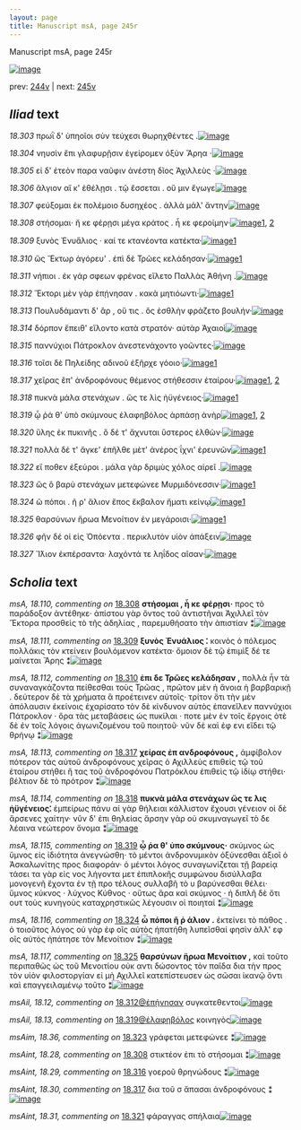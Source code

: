 ```yaml
---
layout: page
title: Manuscript msA, page 245r
---
```


Manuscript msA, page 245r

[![image](http://www.homermultitext.org/iipsrv?OBJ=IIP,1.0&FIF=/project/homer/pyramidal/deepzoom/hmt/vaimg/2017a/VA245RN_0416.tif&WID=100&CVT=JPEG)](http://www.homermultitext.org/ict2/?urn=urn:cite2:hmt:vaimg.2017a:VA245RN_0416)

prev:  [244v](../244v) | next:  [245v](../245v)

## *Iliad* text

*18.303* <a id="18.303"/> πρωῒ δ' ὑπηοῖοι σὺν τεύχεσι θωρηχθέντες .[![image](http://www.homermultitext.org/iipsrv?OBJ=IIP,1.0&FIF=/project/homer/pyramidal/deepzoom/hmt/vaimg/2017a/VA245RN_0416.tif&RGN=0.198,0.2119,0.366,0.0285&WID=1000&CVT=JPEG)](http://www.homermultitext.org/ict2/?urn=urn:cite2:hmt:vaimg.2017a:VA245RN_0416@0.198,0.2119,0.366,0.0285)

*18.304* <a id="18.304"/> νηυσὶν ἔπι γλαφυρῇσιν ἐγείρομεν ὀξὺν Ἄρηα ·[![image](http://www.homermultitext.org/iipsrv?OBJ=IIP,1.0&FIF=/project/homer/pyramidal/deepzoom/hmt/vaimg/2017a/VA245RN_0416.tif&RGN=0.204,0.2359,0.382,0.0248&WID=1000&CVT=JPEG)](http://www.homermultitext.org/ict2/?urn=urn:cite2:hmt:vaimg.2017a:VA245RN_0416@0.204,0.2359,0.382,0.0248)

*18.305* <a id="18.305"/> εἰ δ' ἐτεὸν παρα ναῦφιν ἀνέστη δῖος Ἀχιλλεὺς ·[![image](http://www.homermultitext.org/iipsrv?OBJ=IIP,1.0&FIF=/project/homer/pyramidal/deepzoom/hmt/vaimg/2017a/VA245RN_0416.tif&RGN=0.203,0.2547,0.378,0.024&WID=1000&CVT=JPEG)](http://www.homermultitext.org/ict2/?urn=urn:cite2:hmt:vaimg.2017a:VA245RN_0416@0.203,0.2547,0.378,0.024)

*18.306* <a id="18.306"/> ἄλγιον αἴ κ' ἐθέλῃσι . τῷ ἔσσεται . οὔ μιν ἔγωγε[![image](http://www.homermultitext.org/iipsrv?OBJ=IIP,1.0&FIF=/project/homer/pyramidal/deepzoom/hmt/vaimg/2017a/VA245RN_0416.tif&RGN=0.203,0.2742,0.383,0.024&WID=1000&CVT=JPEG)](http://www.homermultitext.org/ict2/?urn=urn:cite2:hmt:vaimg.2017a:VA245RN_0416@0.203,0.2742,0.383,0.024)

*18.307* <a id="18.307"/> φεύξομαι ἐκ πολέμοιο δυσηχέος . ἀλλὰ μάλ' ἄντην[![image](http://www.homermultitext.org/iipsrv?OBJ=IIP,1.0&FIF=/project/homer/pyramidal/deepzoom/hmt/vaimg/2017a/VA245RN_0416.tif&RGN=0.201,0.293,0.414,0.0225&WID=1000&CVT=JPEG)](http://www.homermultitext.org/ict2/?urn=urn:cite2:hmt:vaimg.2017a:VA245RN_0416@0.201,0.293,0.414,0.0225)

*18.308* <a id="18.308"/> στήσομαι· ἤ κε φέρῃσι μέγα κράτος . ἦ κε φεροίμην·[![image](http://www.homermultitext.org/iipsrv?OBJ=IIP,1.0&FIF=/project/homer/pyramidal/deepzoom/hmt/vaimg/2017a/VA245RN_0416.tif&RGN=0.197,0.311,0.438,0.0225&WID=1000&CVT=JPEG)](http://www.homermultitext.org/ict2/?urn=urn:cite2:hmt:vaimg.2017a:VA245RN_0416@0.197,0.311,0.438,0.0225)[1](#msAint_18.28), [2](#msA_18.110)

*18.309* <a id="18.309"/> ξυνὸς Ἐνυα̋λιος · καί τε κτανέοντα κατέκτα·[![image](http://www.homermultitext.org/iipsrv?OBJ=IIP,1.0&FIF=/project/homer/pyramidal/deepzoom/hmt/vaimg/2017a/VA245RN_0416.tif&RGN=0.193,0.3313,0.426,0.0225&WID=1000&CVT=JPEG)](http://www.homermultitext.org/ict2/?urn=urn:cite2:hmt:vaimg.2017a:VA245RN_0416@0.193,0.3313,0.426,0.0225)[1](#msA_18.111)

*18.310* <a id="18.310"/> ὥς Ἕκτωρ ἀγόρευ' . ἐπὶ δὲ Τρῶες κελάδησαν·[![image](http://www.homermultitext.org/iipsrv?OBJ=IIP,1.0&FIF=/project/homer/pyramidal/deepzoom/hmt/vaimg/2017a/VA245RN_0416.tif&RGN=0.202,0.3464,0.39,0.0255&WID=1000&CVT=JPEG)](http://www.homermultitext.org/ict2/?urn=urn:cite2:hmt:vaimg.2017a:VA245RN_0416@0.202,0.3464,0.39,0.0255)[1](#msA_18.112)

*18.311* <a id="18.311"/> νήπιοι . ἐκ γάρ σφεων φρένας εἵλετο Παλλὰς Ἀθήνη .[![image](http://www.homermultitext.org/iipsrv?OBJ=IIP,1.0&FIF=/project/homer/pyramidal/deepzoom/hmt/vaimg/2017a/VA245RN_0416.tif&RGN=0.2,0.3636,0.427,0.0263&WID=1000&CVT=JPEG)](http://www.homermultitext.org/ict2/?urn=urn:cite2:hmt:vaimg.2017a:VA245RN_0416@0.2,0.3636,0.427,0.0263)

*18.312* <a id="18.312"/> Ἕκτορι μὲν γὰρ ἐπῄνησαν . κακὰ μητιόωντι·[![image](http://www.homermultitext.org/iipsrv?OBJ=IIP,1.0&FIF=/project/homer/pyramidal/deepzoom/hmt/vaimg/2017a/VA245RN_0416.tif&RGN=0.196,0.3839,0.41,0.0248&WID=1000&CVT=JPEG)](http://www.homermultitext.org/ict2/?urn=urn:cite2:hmt:vaimg.2017a:VA245RN_0416@0.196,0.3839,0.41,0.0248)[1](#msAil_18.12)

*18.313* <a id="18.313"/> Πουλυδάμαντι δ' ἂρ , οὔ τις . ὃς ἐσθλὴν φράζετο βουλήν·[![image](http://www.homermultitext.org/iipsrv?OBJ=IIP,1.0&FIF=/project/homer/pyramidal/deepzoom/hmt/vaimg/2017a/VA245RN_0416.tif&RGN=0.2,0.4035,0.433,0.0225&WID=1000&CVT=JPEG)](http://www.homermultitext.org/ict2/?urn=urn:cite2:hmt:vaimg.2017a:VA245RN_0416@0.2,0.4035,0.433,0.0225)

*18.314* <a id="18.314"/> δόρπον ἔπειθ' εἵλοντο κατὰ στρατόν· αὐτὰρ Ἀχαιοὶ[![image](http://www.homermultitext.org/iipsrv?OBJ=IIP,1.0&FIF=/project/homer/pyramidal/deepzoom/hmt/vaimg/2017a/VA245RN_0416.tif&RGN=0.198,0.4215,0.433,0.0285&WID=1000&CVT=JPEG)](http://www.homermultitext.org/ict2/?urn=urn:cite2:hmt:vaimg.2017a:VA245RN_0416@0.198,0.4215,0.433,0.0285)

*18.315* <a id="18.315"/> παννύχιοι Πάτροκλον ἀνεστενάχοντο γοῶντες·[![image](http://www.homermultitext.org/iipsrv?OBJ=IIP,1.0&FIF=/project/homer/pyramidal/deepzoom/hmt/vaimg/2017a/VA245RN_0416.tif&RGN=0.198,0.4433,0.394,0.024&WID=1000&CVT=JPEG)](http://www.homermultitext.org/ict2/?urn=urn:cite2:hmt:vaimg.2017a:VA245RN_0416@0.198,0.4433,0.394,0.024)

*18.316* <a id="18.316"/> τοῖσι δὲ Πηλείδης αδινοῦ ἐξῆρχε γόοιο·[![image](http://www.homermultitext.org/iipsrv?OBJ=IIP,1.0&FIF=/project/homer/pyramidal/deepzoom/hmt/vaimg/2017a/VA245RN_0416.tif&RGN=0.193,0.4583,0.358,0.024&WID=1000&CVT=JPEG)](http://www.homermultitext.org/ict2/?urn=urn:cite2:hmt:vaimg.2017a:VA245RN_0416@0.193,0.4583,0.358,0.024)[1](#msAint_18.29)

*18.317* <a id="18.317"/> χεῖρας ἒπ' ἀνδροφόνους θέμενος στήθεσσιν ἑταίρου·[![image](http://www.homermultitext.org/iipsrv?OBJ=IIP,1.0&FIF=/project/homer/pyramidal/deepzoom/hmt/vaimg/2017a/VA245RN_0416.tif&RGN=0.196,0.4771,0.433,0.027&WID=1000&CVT=JPEG)](http://www.homermultitext.org/ict2/?urn=urn:cite2:hmt:vaimg.2017a:VA245RN_0416@0.196,0.4771,0.433,0.027)[1](#msA_18.113), [2](#msAint_18.30)

*18.318* <a id="18.318"/> πυκνὰ μάλα στενάχων . ὥς τε λὶς ἠϋγένειος·[![image](http://www.homermultitext.org/iipsrv?OBJ=IIP,1.0&FIF=/project/homer/pyramidal/deepzoom/hmt/vaimg/2017a/VA245RN_0416.tif&RGN=0.195,0.4974,0.393,0.0225&WID=1000&CVT=JPEG)](http://www.homermultitext.org/ict2/?urn=urn:cite2:hmt:vaimg.2017a:VA245RN_0416@0.195,0.4974,0.393,0.0225)[1](#msA_18.114)

*18.319* <a id="18.319"/> ᾧ ῥά θ' ὑπὸ σκύμνους ἐλαφηβόλος ἁρπάσῃ ἀνὴρ[![image](http://www.homermultitext.org/iipsrv?OBJ=IIP,1.0&FIF=/project/homer/pyramidal/deepzoom/hmt/vaimg/2017a/VA245RN_0416.tif&RGN=0.197,0.5124,0.43,0.0285&WID=1000&CVT=JPEG)](http://www.homermultitext.org/ict2/?urn=urn:cite2:hmt:vaimg.2017a:VA245RN_0416@0.197,0.5124,0.43,0.0285)[1](#msAil_18.13), [2](#msA_18.115)

*18.320* <a id="18.320"/> ὕλης ἐκ πυκινῆς . ὃ δέ τ' ἄχνυται ὕστερος ἐλθὼν·[![image](http://www.homermultitext.org/iipsrv?OBJ=IIP,1.0&FIF=/project/homer/pyramidal/deepzoom/hmt/vaimg/2017a/VA245RN_0416.tif&RGN=0.194,0.5319,0.416,0.027&WID=1000&CVT=JPEG)](http://www.homermultitext.org/ict2/?urn=urn:cite2:hmt:vaimg.2017a:VA245RN_0416@0.194,0.5319,0.416,0.027)

*18.321* <a id="18.321"/> πολλὰ δέ τ' ἄγκε' ἐπῆλθε μὲτ' ἀνέρος ΐχνι' ἐρευνῶν[![image](http://www.homermultitext.org/iipsrv?OBJ=IIP,1.0&FIF=/project/homer/pyramidal/deepzoom/hmt/vaimg/2017a/VA245RN_0416.tif&RGN=0.189,0.5515,0.43,0.0278&WID=1000&CVT=JPEG)](http://www.homermultitext.org/ict2/?urn=urn:cite2:hmt:vaimg.2017a:VA245RN_0416@0.189,0.5515,0.43,0.0278)[1](#msAint_18.31)

*18.322* <a id="18.322"/> εἴ ποθεν ἐξεύροι . μάλα γὰρ δριμὺς χόλος αἱρεῖ .[![image](http://www.homermultitext.org/iipsrv?OBJ=IIP,1.0&FIF=/project/homer/pyramidal/deepzoom/hmt/vaimg/2017a/VA245RN_0416.tif&RGN=0.198,0.5695,0.411,0.0278&WID=1000&CVT=JPEG)](http://www.homermultitext.org/ict2/?urn=urn:cite2:hmt:vaimg.2017a:VA245RN_0416@0.198,0.5695,0.411,0.0278)

*18.323* <a id="18.323"/> ὣς ὃ βαρὺ στενάχων μετεφώνεε Μυρμιδόνεσσιν·[![image](http://www.homermultitext.org/iipsrv?OBJ=IIP,1.0&FIF=/project/homer/pyramidal/deepzoom/hmt/vaimg/2017a/VA245RN_0416.tif&RGN=0.198,0.5883,0.411,0.0278&WID=1000&CVT=JPEG)](http://www.homermultitext.org/ict2/?urn=urn:cite2:hmt:vaimg.2017a:VA245RN_0416@0.198,0.5883,0.411,0.0278)[1](#msAim_18.36)

*18.324* <a id="18.324"/> ῶ πόποι . ῆ ρ' ἅλιον ἔπος ἔκβαλον ἤματι κείνῳ[![image](http://www.homermultitext.org/iipsrv?OBJ=IIP,1.0&FIF=/project/homer/pyramidal/deepzoom/hmt/vaimg/2017a/VA245RN_0416.tif&RGN=0.195,0.6086,0.421,0.0255&WID=1000&CVT=JPEG)](http://www.homermultitext.org/ict2/?urn=urn:cite2:hmt:vaimg.2017a:VA245RN_0416@0.195,0.6086,0.421,0.0255)[1](#msA_18.116)

*18.325* <a id="18.325"/> θαρσύνων ἥρωα Μενοίτιον ἐν μεγάροισι·[![image](http://www.homermultitext.org/iipsrv?OBJ=IIP,1.0&FIF=/project/homer/pyramidal/deepzoom/hmt/vaimg/2017a/VA245RN_0416.tif&RGN=0.191,0.6273,0.384,0.0225&WID=1000&CVT=JPEG)](http://www.homermultitext.org/ict2/?urn=urn:cite2:hmt:vaimg.2017a:VA245RN_0416@0.191,0.6273,0.384,0.0225)[1](#msA_18.117)

*18.326* <a id="18.326"/> φῆν δέ οἱ εἰς Ὀπόεντα . περικλυτὸν υἱὸν ἀπάξειν[![image](http://www.homermultitext.org/iipsrv?OBJ=IIP,1.0&FIF=/project/homer/pyramidal/deepzoom/hmt/vaimg/2017a/VA245RN_0416.tif&RGN=0.191,0.6431,0.424,0.0263&WID=1000&CVT=JPEG)](http://www.homermultitext.org/ict2/?urn=urn:cite2:hmt:vaimg.2017a:VA245RN_0416@0.191,0.6431,0.424,0.0263)

*18.327* <a id="18.327"/> Ἴ̈λιον ἐκπέρσαντα· λαχόντά τε ληΐδος αῖσαν·[![image](http://www.homermultitext.org/iipsrv?OBJ=IIP,1.0&FIF=/project/homer/pyramidal/deepzoom/hmt/vaimg/2017a/VA245RN_0416.tif&RGN=0.191,0.6627,0.427,0.0323&WID=1000&CVT=JPEG)](http://www.homermultitext.org/ict2/?urn=urn:cite2:hmt:vaimg.2017a:VA245RN_0416@0.191,0.6627,0.427,0.0323)

## *Scholia* text

*msA, 18.110, commenting on* [18.308](#18.308)  <a id="msA_18.110"/> **στήσομαι , ἦ κε φέρῃσι·** προς τὸ παράδοξον ἀντέθηκε· ἀπίστου γὰρ ὄντος τοῦ ἀντιστῆναι Ἀχιλλεῖ τὸν Ἕκτορα προσθεὶς τὸ τῆς ἀδηλίας , παρεμυθήσατο τὴν ἀπιστίαν ⁑[![image](http://www.homermultitext.org/iipsrv?OBJ=IIP,1.0&FIF=/project/homer/pyramidal/deepzoom/hmt/vaimg/2017a/VA245RN_0416.tif&RGN=0.631,0.3035,0.204,0.0774&WID=1000&CVT=JPEG)](http://www.homermultitext.org/ict2/?urn=urn:cite2:hmt:vaimg.2017a:VA245RN_0416@0.631,0.3035,0.204,0.0774)

*msA, 18.111, commenting on* [18.309](#18.309)  <a id="msA_18.111"/> **ξυνὸς Ἐνυάλιος ⁚** κοινὸς ὁ πόλεμος πολλάκις τὸν κτείνειν βουλόμενον κατέκτα· ὅμοιον δὲ τῷ ἐπιμὶξ δέ τε μαίνεται Ἄρης ⁑[![image](http://www.homermultitext.org/iipsrv?OBJ=IIP,1.0&FIF=/project/homer/pyramidal/deepzoom/hmt/vaimg/2017a/VA245RN_0416.tif&RGN=0.633,0.3734,0.202,0.0518&WID=1000&CVT=JPEG)](http://www.homermultitext.org/ict2/?urn=urn:cite2:hmt:vaimg.2017a:VA245RN_0416@0.633,0.3734,0.202,0.0518)

*msA, 18.112, commenting on* [18.310](#18.310)  <a id="msA_18.112"/> **ἐπι δε Τρῶες κελάδησαν ,** πολλὰ ἦν τὰ συναναγκάζοντα πείθεσθαι τοὺς Τρῶας , πρῶτον μὲν ἡ ἄνοια ἡ βαρβαρικῇ . δεύτερον δὲ τὰ χρήματα ἃ προέτεινεν αὐτοῖς· τρίτον ὅτι τὴν μὲν ἀπόλαυσιν ἐκείνοις ἐχαρίσατο τὸν δὲ κίνδυνον αὐτὸς ἐπανεῖλεν παννύχιοι Πάτροκλον · ὅρα τὰς μεταβάσεις ὡς πυκίλαι · ποτε μὲν ἐν τοῖς ἔργοις ὁτὲ δὲ ἐν τοῖς λόγοις ἀγωνιζομένου τοῦ ποιητοῦ· νῦν δὲ καὶ ἐφ ενι εἴδει τῷ θρήνῳ ⁑[![image](http://www.homermultitext.org/iipsrv?OBJ=IIP,1.0&FIF=/project/homer/pyramidal/deepzoom/hmt/vaimg/2017a/VA245RN_0416.tif&RGN=0.629,0.4177,0.192,0.1412&WID=1000&CVT=JPEG)](http://www.homermultitext.org/ict2/?urn=urn:cite2:hmt:vaimg.2017a:VA245RN_0416@0.629,0.4177,0.192,0.1412)

*msA, 18.113, commenting on* [18.317](#18.317)  <a id="msA_18.113"/> **χείρας ἐπ ανδροφόνους ,** ἀμφίβολον πότερον τὰς αὐτοῦ ἀνδροφόνους χεῖρας ὁ Αχιλλεὺς επιθεὶς τῷ τοῦ ἑταίρου στήθει ἢ τας τοῦ ἀνδροφόνου Πατρόκλου ἐπιθεὶς τῷ ἰδίῳ στήθει· βέλτιον δὲ τὸ πρότρον ⁑[![image](http://www.homermultitext.org/iipsrv?OBJ=IIP,1.0&FIF=/project/homer/pyramidal/deepzoom/hmt/vaimg/2017a/VA245RN_0416.tif&RGN=0.62,0.5485,0.224,0.0811&WID=1000&CVT=JPEG)](http://www.homermultitext.org/ict2/?urn=urn:cite2:hmt:vaimg.2017a:VA245RN_0416@0.62,0.5485,0.224,0.0811)

*msA, 18.114, commenting on* [18.318](#18.318)  <a id="msA_18.114"/> **πυκνὰ μάλα στενάχων ὥς τε λις ἠϋγένειος⁚** ἐμπείρως πάνυ αἱ γὰρ θήλειαι κάλλιστον ἔχουσι γένειον οἱ δὲ ἄρσενες χαίτην· νῦν δ' ἐπι θηλείας ἄρσην γὰρ οὐ σκυμναγωγεῖ τὸ δε λέαινα νεώτερον ὄνομα ⁑[![image](http://www.homermultitext.org/iipsrv?OBJ=IIP,1.0&FIF=/project/homer/pyramidal/deepzoom/hmt/vaimg/2017a/VA245RN_0416.tif&RGN=0.614,0.6221,0.231,0.0721&WID=1000&CVT=JPEG)](http://www.homermultitext.org/ict2/?urn=urn:cite2:hmt:vaimg.2017a:VA245RN_0416@0.614,0.6221,0.231,0.0721)

*msA, 18.115, commenting on* [18.319](#18.319)  <a id="msA_18.115"/> **ᾧ ῥα θ' ὑπο σκύμνους·** σκύμνος ὡς ὕμνος εἰς ἰδιότητα ἀνεγνώσθη· τὸ μέντοι ἀνδρονυμικὸν ὀξύνεσθαι ἀξιοῖ ὁ Ἀσκαλωνίτης προς διαφοράν· ὁ μέντοι λόγος συναγωνίζεται τῇ βαρείᾳ τάσει τα γὰρ εἰς νος λήγοντα μετ ἐπιπλοκῆς συμφώνου δισύλλαβα μονογενῆ ἔχοντα ἐν τῇ προ τέλους συλλαβῆ τὸ υ βαρύνεσθαι θέλει· ὕμνος κύκνος · λύχνος Κύθνος · οὕτως ἄρα καὶ σκύμνος · ἡ διπλῆ δὲ ὅτι ουτ τοὺς κυνηγοὺς καταχρηστικῶς λέγουσιν οἱ ποιηταί ⁑[![image](http://www.homermultitext.org/iipsrv?OBJ=IIP,1.0&FIF=/project/homer/pyramidal/deepzoom/hmt/vaimg/2017a/VA245RN_0416.tif&RGN=0.169,0.6875,0.646,0.0646&WID=1000&CVT=JPEG)](http://www.homermultitext.org/ict2/?urn=urn:cite2:hmt:vaimg.2017a:VA245RN_0416@0.169,0.6875,0.646,0.0646)

*msA, 18.116, commenting on* [18.324](#18.324)  <a id="msA_18.116"/> **ὦ πόποι ῆ ῥ άλιον .** ἐκτείνει τὸ πάθος . ὁ τοιοῦτος λόγος οὐ γὰρ ἐφ οῖς αὐτὸς ἠπατήθη λυπεῖσθαί φησὶν ἀλλ' εφ οῖς αὐτὸς ἠπάτησε τὸν Μενοίτιον ⁑[![image](http://www.homermultitext.org/iipsrv?OBJ=IIP,1.0&FIF=/project/homer/pyramidal/deepzoom/hmt/vaimg/2017a/VA245RN_0416.tif&RGN=0.173,0.7325,0.658,0.0361&WID=1000&CVT=JPEG)](http://www.homermultitext.org/ict2/?urn=urn:cite2:hmt:vaimg.2017a:VA245RN_0416@0.173,0.7325,0.658,0.0361)

*msA, 18.117, commenting on* [18.325](#18.325)  <a id="msA_18.117"/> **θαρσύνων ἥρωα Μενοίτιον ,** καὶ τοῦτο περιπαθῶς ὡς τοῦ Μενοιτίου οὐκ αντι δώσοντος τὸν παῖδα δια τὴν προς τὸν υἱὸν φιλοστοργίαν εἰ μὴ Αχιλλεῖ κατεπίστευσεν ὡς σῶσαι ἱκανῷ ὄντι καὶ επαγγειλαμένῳ τοῦτο ⁑[![image](http://www.homermultitext.org/iipsrv?OBJ=IIP,1.0&FIF=/project/homer/pyramidal/deepzoom/hmt/vaimg/2017a/VA245RN_0416.tif&RGN=0.175,0.7498,0.643,0.0443&WID=1000&CVT=JPEG)](http://www.homermultitext.org/ict2/?urn=urn:cite2:hmt:vaimg.2017a:VA245RN_0416@0.175,0.7498,0.643,0.0443)

*msAil, 18.12, commenting on* [18.312@ἐπῄνησαν](#18.312@ἐπῄνησαν)  <a id="msAil_18.12"/> συγκατεθεντοι[![image](http://www.homermultitext.org/iipsrv?OBJ=IIP,1.0&FIF=/project/homer/pyramidal/deepzoom/hmt/vaimg/2017a/VA245RN_0416.tif&RGN=0.391,0.3809,0.093,0.0165&WID=1000&CVT=JPEG)](http://www.homermultitext.org/ict2/?urn=urn:cite2:hmt:vaimg.2017a:VA245RN_0416@0.391,0.3809,0.093,0.0165)

*msAil, 18.13, commenting on* [18.319@ἐλαφηβόλος](#18.319@ἐλαφηβόλος)  <a id="msAil_18.13"/> κοινηγὸς[![image](http://www.homermultitext.org/iipsrv?OBJ=IIP,1.0&FIF=/project/homer/pyramidal/deepzoom/hmt/vaimg/2017a/VA245RN_0416.tif&RGN=0.448,0.5101,0.063,0.0218&WID=1000&CVT=JPEG)](http://www.homermultitext.org/ict2/?urn=urn:cite2:hmt:vaimg.2017a:VA245RN_0416@0.448,0.5101,0.063,0.0218)

*msAim, 18.36, commenting on* [18.323](#18.323)  <a id="msAim_18.36"/> γράφεται μετεφώνεε ⁑[![image](http://www.homermultitext.org/iipsrv?OBJ=IIP,1.0&FIF=/project/homer/pyramidal/deepzoom/hmt/vaimg/2017a/VA245RN_0416.tif&RGN=0.585,0.5845,0.058,0.0473&WID=1000&CVT=JPEG)](http://www.homermultitext.org/ict2/?urn=urn:cite2:hmt:vaimg.2017a:VA245RN_0416@0.585,0.5845,0.058,0.0473)

*msAint, 18.28, commenting on* [18.308](#18.308)  <a id="msAint_18.28"/> στικτέον ἐπι τὸ στήσομαι ⁑[![image](http://www.homermultitext.org/iipsrv?OBJ=IIP,1.0&FIF=/project/homer/pyramidal/deepzoom/hmt/vaimg/2017a/VA245RN_0416.tif&RGN=0.117,0.3073,0.092,0.0391&WID=1000&CVT=JPEG)](http://www.homermultitext.org/ict2/?urn=urn:cite2:hmt:vaimg.2017a:VA245RN_0416@0.117,0.3073,0.092,0.0391)

*msAint, 18.29, commenting on* [18.316](#18.316)  <a id="msAint_18.29"/> γοεροῦ θρηνώδους ⁑[![image](http://www.homermultitext.org/iipsrv?OBJ=IIP,1.0&FIF=/project/homer/pyramidal/deepzoom/hmt/vaimg/2017a/VA245RN_0416.tif&RGN=0.125,0.456,0.084,0.0368&WID=1000&CVT=JPEG)](http://www.homermultitext.org/ict2/?urn=urn:cite2:hmt:vaimg.2017a:VA245RN_0416@0.125,0.456,0.084,0.0368)

*msAint, 18.30, commenting on* [18.317](#18.317)  <a id="msAint_18.30"/> δια τοῦ σ ἅπασαι ἀνδροφόνους ⁑[![image](http://www.homermultitext.org/iipsrv?OBJ=IIP,1.0&FIF=/project/homer/pyramidal/deepzoom/hmt/vaimg/2017a/VA245RN_0416.tif&RGN=0.127,0.4808,0.084,0.0488&WID=1000&CVT=JPEG)](http://www.homermultitext.org/ict2/?urn=urn:cite2:hmt:vaimg.2017a:VA245RN_0416@0.127,0.4808,0.084,0.0488)

*msAint, 18.31, commenting on* [18.321](#18.321)  <a id="msAint_18.31"/> φάραγγας σπήλαια[![image](http://www.homermultitext.org/iipsrv?OBJ=IIP,1.0&FIF=/project/homer/pyramidal/deepzoom/hmt/vaimg/2017a/VA245RN_0416.tif&RGN=0.139,0.5447,0.099,0.0225&WID=1000&CVT=JPEG)](http://www.homermultitext.org/ict2/?urn=urn:cite2:hmt:vaimg.2017a:VA245RN_0416@0.139,0.5447,0.099,0.0225)
